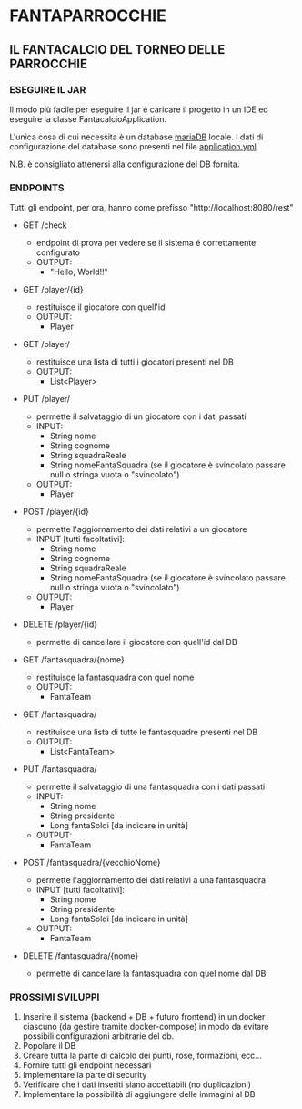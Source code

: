 # **FANTAPARROCCHIE**

## **IL FANTACALCIO DEL TORNEO DELLE PARROCCHIE**

### ESEGUIRE IL JAR

Il modo più facile per eseguire il jar é caricare il progetto in un IDE ed eseguire la  classe FantacalcioApplication.

L'unica cosa di cui necessita è un database [mariaDB](https://mariadb.com/downloads) locale. I dati di configurazione 
del database sono presenti nel file 
[application.yml](https://github.com/atifovac/FantaParrocchie/blob/master/src/main/resources/application.yml)
 
N.B. è consigliato attenersi alla configurazione del DB fornita.

### ENDPOINTS

Tutti gli endpoint, per ora, hanno come prefisso "http://localhost:8080/rest"

* GET /check
    * endpoint di prova per vedere se il sistema é correttamente configurato
    * OUTPUT:
        * "Hello, World!!"


* GET /player/{id}
    * restituisce il giocatore con quell'id
    * OUTPUT:
        * Player
* GET /player/
    * restituisce una lista di tutti i giocatori presenti nel DB
    * OUTPUT:
        * List\<Player>
* PUT /player/
    * permette il salvataggio di un giocatore con i dati passati
    * INPUT:
        * String nome
        * String cognome
        * String squadraReale
        * String nomeFantaSquadra (se il giocatore è svincolato passare null o stringa vuota o "svincolato")
    * OUTPUT:
        * Player
* POST /player/{id}
    * permette l'aggiornamento dei dati relativi a un giocatore
    * INPUT \[tutti facoltativi\]:
        * String nome
        * String cognome
        * String squadraReale
        * String nomeFantaSquadra (se il giocatore è svincolato passare null o stringa vuota o "svincolato")
    * OUTPUT:
        * Player
* DELETE /player/{id}
    * permette di cancellare il giocatore con quell'id dal DB
    
    
* GET /fantasquadra/{nome}
    * restituisce la fantasquadra con quel nome
    * OUTPUT:
        * FantaTeam
* GET /fantasquadra/
    * restituisce una lista di tutte le fantasquadre presenti nel DB
    * OUTPUT:
        * List\<FantaTeam>
* PUT /fantasquadra/
    * permette il salvataggio di una fantasquadra con i dati passati
    * INPUT:
        * String nome
        * String presidente
        * Long fantaSoldi \[da indicare in unità]
    * OUTPUT:
        * FantaTeam
* POST /fantasquadra/{vecchioNome}
    * permette l'aggiornamento dei dati relativi a  una fantasquadra
    * INPUT \[tutti facoltativi\]:
        * String nome
        * String presidente
        * Long fantaSoldi \[da indicare in unità]
    * OUTPUT:
        * FantaTeam
* DELETE /fantasquadra/{nome}
    * permette di cancellare la fantasquadra con quel nome dal DB

### PROSSIMI SVILUPPI
1. Inserire il sistema (backend + DB + futuro frontend) in un docker ciascuno (da gestire tramite docker-compose) 
       in modo da evitare possibili configurazioni arbitrarie del db.
1. Popolare il DB
1. Creare tutta la parte di calcolo dei punti, rose, formazioni, ecc...
1. Fornire tutti gli endpoint necessari
1. Implementare la parte di security
1. Verificare che i dati inseriti siano accettabili (no duplicazioni)
1. Implementare la possibilità di aggiungere delle immagini al DB
